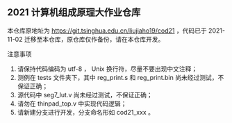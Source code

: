 2021 计算机组成原理大作业仓库
---------------

本仓库原地址为 https://git.tsinghua.edu.cn/liujiaho19/cod21 ，代码已于 2021-11-02 迁移至本仓库，原仓库仅作备份，请在本仓库开发。

注意事项
1. 请保持代码编码为 utf-8 ， Unix 换行符，尽量不要出现中文注释；
2. 测例在 tests 文件夹下，其中 reg_print.s 和 reg_print.bin 尚未经过测试，不保证正确；
3. 源代码中 seg7_lut.v 尚未经过测试，不保证正确；
4. 请勿在 thinpad_top.v 中实现代码逻辑；
5. 请新建分支进行开发，分支命名形如 cod21_xxx 。
